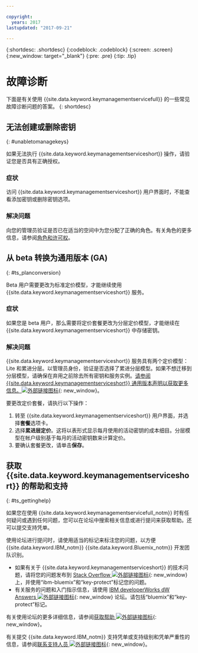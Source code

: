 ```yaml
---

copyright:
  years: 2017
lastupdated: "2017-09-21"

---
```


{:shortdesc: .shortdesc}
{:codeblock: .codeblock}
{:screen: .screen}
{:new_window: target="_blank"}
{:pre: .pre}
{:tip: .tip}

# 故障诊断

下面是有关使用 {{site.data.keyword.keymanagementservicefull}} 的一些常见故障诊断问题的答案。
{: shortdesc}

## 无法创建或删除密钥
{: #unabletomanagekeys}

如果无法执行 {{site.data.keyword.keymanagementserviceshort}} 操作，请验证您是否具有正确授权。

### 症状

访问 {{site.data.keyword.keymanagementserviceshort}} 用户界面时，不能查看添加密钥或删除密钥选项。

### 解决问题

向您的管理员验证是否已在适当的空间中为您分配了正确的角色。有关角色的更多信息，请参阅[角色和许可权](/docs/services/keymgmt/keyprotect_manage_access.html#roles)。

## 从 beta 转换为通用版本 (GA)
{: #ts_planconversion}

Beta 用户需要更改为标准定价模型，才能继续使用 {{site.data.keyword.keymanagementserviceshort}} 服务。

### 症状

如果您是 beta 用户，那么需要将定价套餐更改为分层定价模型，才能继续在 {{site.data.keyword.keymanagementserviceshort}} 中存储密钥。

### 解决问题

{{site.data.keyword.keymanagementserviceshort}} 服务具有两个定价模型：Lite 和累进分层。以管理员身份，验证是否选择了累进分层模型。如果不想迁移到分层模型，请确保在弃用之前除去所有密钥和服务实例。[请参阅 {{site.data.keyword.keymanagementserviceshort}} 通用版本声明以获取更多信息。![外部链接图标](../../icons/launch-glyph.svg "外部链接图标")]("https://www.ibm.com/blogs/bluemix/2016/12/dallas-key-protect-ga/" "https://www.ibm.com/blogs/bluemix/2016/12/dallas-key-protect-ga/"){: new_window}。

要更改定价套餐，请执行以下操作：

1. 转至 {{site.data.keyword.keymanagementserviceshort}} 用户界面，并选择**套餐**选项卡。
2. 选择**累进层定价**。这将以表形式显示每月使用的活动密钥的成本细目。分层模型在帐户级别基于每月的活动密钥数来计算定价。
3. 要确认套餐更改，请单击**保存**。

## 获取 {{site.data.keyword.keymanagementserviceshort}} 的帮助和支持
{: #ts_gettinghelp}

如果您在使用 {{site.data.keyword.keymanagementservicefull_notm}} 时有任何疑问或遇到任何问题，您可以在论坛中搜索相关信息或进行提问来获取帮助。还可以提交支持凭单。

使用论坛进行提问时，请使用适当的标记来标注您的问题，以方便 {{site.data.keyword.IBM_notm}} {{site.data.keyword.Bluemix_notm}} 开发团队识别。

- 如果有关于 {{site.data.keyword.keymanagementserviceshort}} 的技术问题，请将您的问题发布到 [Stack Overflow ![外部链接图标](../../icons/launch-glyph.svg "外部链接图标")](http://stackoverflow.com/search?q=key-protect+ibm-bluemix){: new_window} 上，并使用“ibm-bluemix”和“key-protect”标记您的问题。
- 有关服务的问题和入门指示信息，请使用 [IBM developerWorks dW Answers ![外部链接图标](../../icons/launch-glyph.svg "外部链接图标")](https://developer.ibm.com/answers/topics/key-protect/?smartspace=bluemix){: new_window} 论坛。请包括“bluemix”和“key-protect”标记。

有关使用论坛的更多详细信息，请参阅[获取帮助 ![外部链接图标](../../icons/launch-glyph.svg "外部链接图标")](https://console.bluemix.net/docs/support/index.html#getting-help){: new_window}。

有关提交 {{site.data.keyword.IBM_notm}} 支持凭单或支持级别和凭单严重性的信息，请参阅[联系支持人员 ![外部链接图标](../../icons/launch-glyph.svg "外部链接图标")](https://console.bluemix.net/docs/support/index.html#contacting-support){: new_window}。
